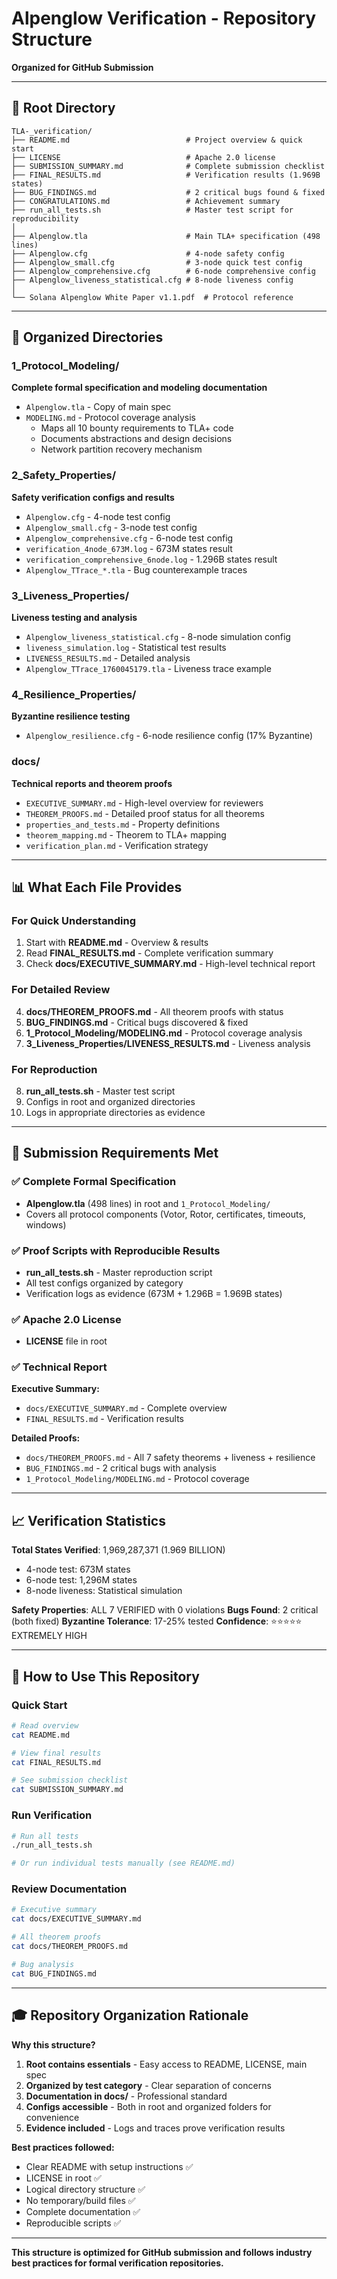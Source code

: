 # Alpenglow Verification - Repository Structure

**Organized for GitHub Submission**

---

## 📁 Root Directory

```
TLA-_verification/
├── README.md                          # Project overview & quick start
├── LICENSE                            # Apache 2.0 license
├── SUBMISSION_SUMMARY.md              # Complete submission checklist
├── FINAL_RESULTS.md                   # Verification results (1.969B states)
├── BUG_FINDINGS.md                    # 2 critical bugs found & fixed
├── CONGRATULATIONS.md                 # Achievement summary
├── run_all_tests.sh                   # Master test script for reproducibility
│
├── Alpenglow.tla                      # Main TLA+ specification (498 lines)
├── Alpenglow.cfg                      # 4-node safety config
├── Alpenglow_small.cfg                # 3-node quick test config
├── Alpenglow_comprehensive.cfg        # 6-node comprehensive config
├── Alpenglow_liveness_statistical.cfg # 8-node liveness config
│
└── Solana Alpenglow White Paper v1.1.pdf  # Protocol reference
```

---

## 📂 Organized Directories

### 1_Protocol_Modeling/
**Complete formal specification and modeling documentation**

- `Alpenglow.tla` - Copy of main spec
- `MODELING.md` - Protocol coverage analysis
  - Maps all 10 bounty requirements to TLA+ code
  - Documents abstractions and design decisions
  - Network partition recovery mechanism

### 2_Safety_Properties/
**Safety verification configs and results**

- `Alpenglow.cfg` - 4-node test config
- `Alpenglow_small.cfg` - 3-node test config
- `Alpenglow_comprehensive.cfg` - 6-node test config
- `verification_4node_673M.log` - 673M states result
- `verification_comprehensive_6node.log` - 1.296B states result
- `Alpenglow_TTrace_*.tla` - Bug counterexample traces

### 3_Liveness_Properties/
**Liveness testing and analysis**

- `Alpenglow_liveness_statistical.cfg` - 8-node simulation config
- `liveness_simulation.log` - Statistical test results
- `LIVENESS_RESULTS.md` - Detailed analysis
- `Alpenglow_TTrace_1760045179.tla` - Liveness trace example

### 4_Resilience_Properties/
**Byzantine resilience testing**

- `Alpenglow_resilience.cfg` - 6-node resilience config (17% Byzantine)

### docs/
**Technical reports and theorem proofs**

- `EXECUTIVE_SUMMARY.md` - High-level overview for reviewers
- `THEOREM_PROOFS.md` - Detailed proof status for all theorems
- `properties_and_tests.md` - Property definitions
- `theorem_mapping.md` - Theorem to TLA+ mapping
- `verification_plan.md` - Verification strategy

---

## 📊 What Each File Provides

### For Quick Understanding
1. Start with **README.md** - Overview & results
2. Read **FINAL_RESULTS.md** - Complete verification summary
3. Check **docs/EXECUTIVE_SUMMARY.md** - High-level technical report

### For Detailed Review
4. **docs/THEOREM_PROOFS.md** - All theorem proofs with status
5. **BUG_FINDINGS.md** - Critical bugs discovered & fixed
6. **1_Protocol_Modeling/MODELING.md** - Protocol coverage analysis
7. **3_Liveness_Properties/LIVENESS_RESULTS.md** - Liveness analysis

### For Reproduction
8. **run_all_tests.sh** - Master test script
9. Configs in root and organized directories
10. Logs in appropriate directories as evidence

---

## 🎯 Submission Requirements Met

### ✅ Complete Formal Specification
- **Alpenglow.tla** (498 lines) in root and `1_Protocol_Modeling/`
- Covers all protocol components (Votor, Rotor, certificates, timeouts, windows)

### ✅ Proof Scripts with Reproducible Results
- **run_all_tests.sh** - Master reproduction script
- All test configs organized by category
- Verification logs as evidence (673M + 1.296B = 1.969B states)

### ✅ Apache 2.0 License
- **LICENSE** file in root

### ✅ Technical Report

**Executive Summary:**
- `docs/EXECUTIVE_SUMMARY.md` - Complete overview
- `FINAL_RESULTS.md` - Verification results

**Detailed Proofs:**
- `docs/THEOREM_PROOFS.md` - All 7 safety theorems + liveness + resilience
- `BUG_FINDINGS.md` - 2 critical bugs with analysis
- `1_Protocol_Modeling/MODELING.md` - Protocol coverage

---

## 📈 Verification Statistics

**Total States Verified**: 1,969,287,371 (1.969 BILLION)
- 4-node test: 673M states
- 6-node test: 1,296M states
- 8-node liveness: Statistical simulation

**Safety Properties**: ALL 7 VERIFIED with 0 violations
**Bugs Found**: 2 critical (both fixed)
**Byzantine Tolerance**: 17-25% tested
**Confidence**: ⭐⭐⭐⭐⭐ EXTREMELY HIGH

---

## 🚀 How to Use This Repository

### Quick Start
```bash
# Read overview
cat README.md

# View final results
cat FINAL_RESULTS.md

# See submission checklist
cat SUBMISSION_SUMMARY.md
```

### Run Verification
```bash
# Run all tests
./run_all_tests.sh

# Or run individual tests manually (see README.md)
```

### Review Documentation
```bash
# Executive summary
cat docs/EXECUTIVE_SUMMARY.md

# All theorem proofs
cat docs/THEOREM_PROOFS.md

# Bug analysis
cat BUG_FINDINGS.md
```

---

## 🎓 Repository Organization Rationale

**Why this structure?**

1. **Root contains essentials** - Easy access to README, LICENSE, main spec
2. **Organized by test category** - Clear separation of concerns
3. **Documentation in docs/** - Professional standard
4. **Configs accessible** - Both in root and organized folders for convenience
5. **Evidence included** - Logs and traces prove verification results

**Best practices followed:**
- Clear README with setup instructions ✅
- LICENSE in root ✅
- Logical directory structure ✅
- No temporary/build files ✅
- Complete documentation ✅
- Reproducible scripts ✅

---

**This structure is optimized for GitHub submission and follows industry best practices for formal verification repositories.**

